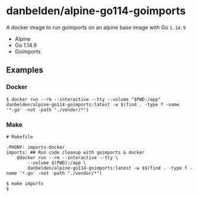 # danbelden/alpine-go114-goimports

A docker image to run goimports on an alpine base image with Go `1.14.9`

- Alpine
- Go 1.14.9
- Goimports

## Examples

### Docker

```
$ docker run --rm --interactive --tty --volume "$PWD:/app" danbelden/alpine-go114-goimports:latest -w $(find . -type f -name '*.go' -not -path "./vendor/*")
```

### Make

```
# Makefile

.PHONY: imports-docker
imports: ## Run code cleanup with goimports & docker
	@docker run --rm --interactive --tty \
		--volume $(PWD):/app \
		danbelden/alpine-go114-goimports:latest -w $$(find . -type f -name '*.go' -not -path "./vendor/*")
```
```
$ make imports
$
```
